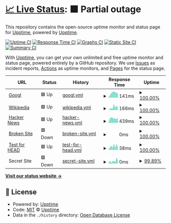 # [📈 Live Status](https://upptime.github.io/upptime): <!--live status--> **🟧 Partial outage**

This repository contains the open-source uptime monitor and status page for [Upptime](https://upptime.js.org), powered by [Upptime](https://github.com/upptime/upptime).

[![Uptime CI](https://github.com/AdamOndre/Bitty64-Status/workflows/Uptime%20CI/badge.svg)](https://github.com/upptime/upptime/actions?query=workflow%3A%22Uptime+CI%22)
[![Response Time CI](https://github.com/AdamOndre/Bitty64-Status/workflows/Response%20Time%20CI/badge.svg)](https://github.com/upptime/upptime/actions?query=workflow%3A%22Response+Time+CI%22)
[![Graphs CI](https://github.com/AdamOndre/Bitty64-Status/workflows/Graphs%20CI/badge.svg)](https://github.com/upptime/upptime/actions?query=workflow%3A%22Graphs+CI%22)
[![Static Site CI](https://github.com/AdamOndre/Bitty64-Status/workflows/Static%20Site%20CI/badge.svg)](https://github.com/upptime/upptime/actions?query=workflow%3A%22Static+Site+CI%22)
[![Summary CI](https://github.com/AdamOndre/Bitty64-Status/workflows/Summary%20CI/badge.svg)](https://github.com/upptime/upptime/actions?query=workflow%3A%22Summary+CI%22)

With [Upptime](https://upptime.js.org), you can get your own unlimited and free uptime monitor and status page, powered entirely by a GitHub repository. We use [Issues](https://github.com/upptime/upptime/issues) as incident reports, [Actions](https://github.com/upptime/upptime/actions) as uptime monitors, and [Pages](https://upptime.github.io/upptime) for the status page.

<!--start: status pages-->
<!-- This summary is generated by Upptime (https://github.com/upptime/upptime) -->
<!-- Do not edit this manually, your changes will be overwritten -->
<!-- prettier-ignore -->
| URL | Status | History | Response Time | Uptime |
| --- | ------ | ------- | ------------- | ------ |
| <img alt="" src="https://favicons.githubusercontent.com/www.google.co.uk" height="13"> [Googl](https://www.google.co.uk) | 🟩 Up | [googl.yml](https://github.com/AdamOndre/Bitty64-Status/commits/master/history/googl.yml) | <details><summary><img alt="Response time graph" src="./graphs/googl/response-time-week.png" height="20"> 141ms</summary><br><a href="https://AdamOndre.github.io/Bitty64-Status/history/googl"><img alt="Response time 141" src="https://img.shields.io/endpoint?url=https%3A%2F%2Fraw.githubusercontent.com%2FAdamOndre%2FBitty64-Status%2Fmaster%2Fapi%2Fgoogl%2Fresponse-time.json"></a><br><a href="https://AdamOndre.github.io/Bitty64-Status/history/googl"><img alt="24-hour response time 141" src="https://img.shields.io/endpoint?url=https%3A%2F%2Fraw.githubusercontent.com%2FAdamOndre%2FBitty64-Status%2Fmaster%2Fapi%2Fgoogl%2Fresponse-time-day.json"></a><br><a href="https://AdamOndre.github.io/Bitty64-Status/history/googl"><img alt="7-day response time 141" src="https://img.shields.io/endpoint?url=https%3A%2F%2Fraw.githubusercontent.com%2FAdamOndre%2FBitty64-Status%2Fmaster%2Fapi%2Fgoogl%2Fresponse-time-week.json"></a><br><a href="https://AdamOndre.github.io/Bitty64-Status/history/googl"><img alt="30-day response time 141" src="https://img.shields.io/endpoint?url=https%3A%2F%2Fraw.githubusercontent.com%2FAdamOndre%2FBitty64-Status%2Fmaster%2Fapi%2Fgoogl%2Fresponse-time-month.json"></a><br><a href="https://AdamOndre.github.io/Bitty64-Status/history/googl"><img alt="1-year response time 141" src="https://img.shields.io/endpoint?url=https%3A%2F%2Fraw.githubusercontent.com%2FAdamOndre%2FBitty64-Status%2Fmaster%2Fapi%2Fgoogl%2Fresponse-time-year.json"></a></details> | <details><summary><a href="https://AdamOndre.github.io/Bitty64-Status/history/googl">100.00%</a></summary><a href="https://AdamOndre.github.io/Bitty64-Status/history/googl"><img alt="All-time uptime 100.00%" src="https://img.shields.io/endpoint?url=https%3A%2F%2Fraw.githubusercontent.com%2FAdamOndre%2FBitty64-Status%2Fmaster%2Fapi%2Fgoogl%2Fuptime.json"></a><br><a href="https://AdamOndre.github.io/Bitty64-Status/history/googl"><img alt="24-hour uptime 100.00%" src="https://img.shields.io/endpoint?url=https%3A%2F%2Fraw.githubusercontent.com%2FAdamOndre%2FBitty64-Status%2Fmaster%2Fapi%2Fgoogl%2Fuptime-day.json"></a><br><a href="https://AdamOndre.github.io/Bitty64-Status/history/googl"><img alt="7-day uptime 100.00%" src="https://img.shields.io/endpoint?url=https%3A%2F%2Fraw.githubusercontent.com%2FAdamOndre%2FBitty64-Status%2Fmaster%2Fapi%2Fgoogl%2Fuptime-week.json"></a><br><a href="https://AdamOndre.github.io/Bitty64-Status/history/googl"><img alt="30-day uptime 100.00%" src="https://img.shields.io/endpoint?url=https%3A%2F%2Fraw.githubusercontent.com%2FAdamOndre%2FBitty64-Status%2Fmaster%2Fapi%2Fgoogl%2Fuptime-month.json"></a><br><a href="https://AdamOndre.github.io/Bitty64-Status/history/googl"><img alt="1-year uptime 100.00%" src="https://img.shields.io/endpoint?url=https%3A%2F%2Fraw.githubusercontent.com%2FAdamOndre%2FBitty64-Status%2Fmaster%2Fapi%2Fgoogl%2Fuptime-year.json"></a></details>
| <img alt="" src="https://favicons.githubusercontent.com/en.wikipedia.org" height="13"> [Wikipedia](https://en.wikipedia.org) | 🟩 Up | [wikipedia.yml](https://github.com/AdamOndre/Bitty64-Status/commits/master/history/wikipedia.yml) | <details><summary><img alt="Response time graph" src="./graphs/wikipedia/response-time-week.png" height="20"> 166ms</summary><br><a href="https://AdamOndre.github.io/Bitty64-Status/history/wikipedia"><img alt="Response time 166" src="https://img.shields.io/endpoint?url=https%3A%2F%2Fraw.githubusercontent.com%2FAdamOndre%2FBitty64-Status%2Fmaster%2Fapi%2Fwikipedia%2Fresponse-time.json"></a><br><a href="https://AdamOndre.github.io/Bitty64-Status/history/wikipedia"><img alt="24-hour response time 166" src="https://img.shields.io/endpoint?url=https%3A%2F%2Fraw.githubusercontent.com%2FAdamOndre%2FBitty64-Status%2Fmaster%2Fapi%2Fwikipedia%2Fresponse-time-day.json"></a><br><a href="https://AdamOndre.github.io/Bitty64-Status/history/wikipedia"><img alt="7-day response time 166" src="https://img.shields.io/endpoint?url=https%3A%2F%2Fraw.githubusercontent.com%2FAdamOndre%2FBitty64-Status%2Fmaster%2Fapi%2Fwikipedia%2Fresponse-time-week.json"></a><br><a href="https://AdamOndre.github.io/Bitty64-Status/history/wikipedia"><img alt="30-day response time 166" src="https://img.shields.io/endpoint?url=https%3A%2F%2Fraw.githubusercontent.com%2FAdamOndre%2FBitty64-Status%2Fmaster%2Fapi%2Fwikipedia%2Fresponse-time-month.json"></a><br><a href="https://AdamOndre.github.io/Bitty64-Status/history/wikipedia"><img alt="1-year response time 166" src="https://img.shields.io/endpoint?url=https%3A%2F%2Fraw.githubusercontent.com%2FAdamOndre%2FBitty64-Status%2Fmaster%2Fapi%2Fwikipedia%2Fresponse-time-year.json"></a></details> | <details><summary><a href="https://AdamOndre.github.io/Bitty64-Status/history/wikipedia">100.00%</a></summary><a href="https://AdamOndre.github.io/Bitty64-Status/history/wikipedia"><img alt="All-time uptime 100.00%" src="https://img.shields.io/endpoint?url=https%3A%2F%2Fraw.githubusercontent.com%2FAdamOndre%2FBitty64-Status%2Fmaster%2Fapi%2Fwikipedia%2Fuptime.json"></a><br><a href="https://AdamOndre.github.io/Bitty64-Status/history/wikipedia"><img alt="24-hour uptime 100.00%" src="https://img.shields.io/endpoint?url=https%3A%2F%2Fraw.githubusercontent.com%2FAdamOndre%2FBitty64-Status%2Fmaster%2Fapi%2Fwikipedia%2Fuptime-day.json"></a><br><a href="https://AdamOndre.github.io/Bitty64-Status/history/wikipedia"><img alt="7-day uptime 100.00%" src="https://img.shields.io/endpoint?url=https%3A%2F%2Fraw.githubusercontent.com%2FAdamOndre%2FBitty64-Status%2Fmaster%2Fapi%2Fwikipedia%2Fuptime-week.json"></a><br><a href="https://AdamOndre.github.io/Bitty64-Status/history/wikipedia"><img alt="30-day uptime 100.00%" src="https://img.shields.io/endpoint?url=https%3A%2F%2Fraw.githubusercontent.com%2FAdamOndre%2FBitty64-Status%2Fmaster%2Fapi%2Fwikipedia%2Fuptime-month.json"></a><br><a href="https://AdamOndre.github.io/Bitty64-Status/history/wikipedia"><img alt="1-year uptime 100.00%" src="https://img.shields.io/endpoint?url=https%3A%2F%2Fraw.githubusercontent.com%2FAdamOndre%2FBitty64-Status%2Fmaster%2Fapi%2Fwikipedia%2Fuptime-year.json"></a></details>
| <img alt="" src="https://favicons.githubusercontent.com/news.ycombinator.com" height="13"> [Hacker News](https://news.ycombinator.com) | 🟩 Up | [hacker-news.yml](https://github.com/AdamOndre/Bitty64-Status/commits/master/history/hacker-news.yml) | <details><summary><img alt="Response time graph" src="./graphs/hacker-news/response-time-week.png" height="20"> 439ms</summary><br><a href="https://AdamOndre.github.io/Bitty64-Status/history/hacker-news"><img alt="Response time 439" src="https://img.shields.io/endpoint?url=https%3A%2F%2Fraw.githubusercontent.com%2FAdamOndre%2FBitty64-Status%2Fmaster%2Fapi%2Fhacker-news%2Fresponse-time.json"></a><br><a href="https://AdamOndre.github.io/Bitty64-Status/history/hacker-news"><img alt="24-hour response time 439" src="https://img.shields.io/endpoint?url=https%3A%2F%2Fraw.githubusercontent.com%2FAdamOndre%2FBitty64-Status%2Fmaster%2Fapi%2Fhacker-news%2Fresponse-time-day.json"></a><br><a href="https://AdamOndre.github.io/Bitty64-Status/history/hacker-news"><img alt="7-day response time 439" src="https://img.shields.io/endpoint?url=https%3A%2F%2Fraw.githubusercontent.com%2FAdamOndre%2FBitty64-Status%2Fmaster%2Fapi%2Fhacker-news%2Fresponse-time-week.json"></a><br><a href="https://AdamOndre.github.io/Bitty64-Status/history/hacker-news"><img alt="30-day response time 439" src="https://img.shields.io/endpoint?url=https%3A%2F%2Fraw.githubusercontent.com%2FAdamOndre%2FBitty64-Status%2Fmaster%2Fapi%2Fhacker-news%2Fresponse-time-month.json"></a><br><a href="https://AdamOndre.github.io/Bitty64-Status/history/hacker-news"><img alt="1-year response time 439" src="https://img.shields.io/endpoint?url=https%3A%2F%2Fraw.githubusercontent.com%2FAdamOndre%2FBitty64-Status%2Fmaster%2Fapi%2Fhacker-news%2Fresponse-time-year.json"></a></details> | <details><summary><a href="https://AdamOndre.github.io/Bitty64-Status/history/hacker-news">100.00%</a></summary><a href="https://AdamOndre.github.io/Bitty64-Status/history/hacker-news"><img alt="All-time uptime 100.00%" src="https://img.shields.io/endpoint?url=https%3A%2F%2Fraw.githubusercontent.com%2FAdamOndre%2FBitty64-Status%2Fmaster%2Fapi%2Fhacker-news%2Fuptime.json"></a><br><a href="https://AdamOndre.github.io/Bitty64-Status/history/hacker-news"><img alt="24-hour uptime 100.00%" src="https://img.shields.io/endpoint?url=https%3A%2F%2Fraw.githubusercontent.com%2FAdamOndre%2FBitty64-Status%2Fmaster%2Fapi%2Fhacker-news%2Fuptime-day.json"></a><br><a href="https://AdamOndre.github.io/Bitty64-Status/history/hacker-news"><img alt="7-day uptime 100.00%" src="https://img.shields.io/endpoint?url=https%3A%2F%2Fraw.githubusercontent.com%2FAdamOndre%2FBitty64-Status%2Fmaster%2Fapi%2Fhacker-news%2Fuptime-week.json"></a><br><a href="https://AdamOndre.github.io/Bitty64-Status/history/hacker-news"><img alt="30-day uptime 100.00%" src="https://img.shields.io/endpoint?url=https%3A%2F%2Fraw.githubusercontent.com%2FAdamOndre%2FBitty64-Status%2Fmaster%2Fapi%2Fhacker-news%2Fuptime-month.json"></a><br><a href="https://AdamOndre.github.io/Bitty64-Status/history/hacker-news"><img alt="1-year uptime 100.00%" src="https://img.shields.io/endpoint?url=https%3A%2F%2Fraw.githubusercontent.com%2FAdamOndre%2FBitty64-Status%2Fmaster%2Fapi%2Fhacker-news%2Fuptime-year.json"></a></details>
| <img alt="" src="https://favicons.githubusercontent.com/thissitedoesnotexist.com" height="13"> [Broken Site](https://thissitedoesnotexist.com) | 🟥 Down | [broken-site.yml](https://github.com/AdamOndre/Bitty64-Status/commits/master/history/broken-site.yml) | <details><summary><img alt="Response time graph" src="./graphs/broken-site/response-time-week.png" height="20"> 0ms</summary><br><a href="https://AdamOndre.github.io/Bitty64-Status/history/broken-site"><img alt="Response time 0" src="https://img.shields.io/endpoint?url=https%3A%2F%2Fraw.githubusercontent.com%2FAdamOndre%2FBitty64-Status%2Fmaster%2Fapi%2Fbroken-site%2Fresponse-time.json"></a><br><a href="https://AdamOndre.github.io/Bitty64-Status/history/broken-site"><img alt="24-hour response time 0" src="https://img.shields.io/endpoint?url=https%3A%2F%2Fraw.githubusercontent.com%2FAdamOndre%2FBitty64-Status%2Fmaster%2Fapi%2Fbroken-site%2Fresponse-time-day.json"></a><br><a href="https://AdamOndre.github.io/Bitty64-Status/history/broken-site"><img alt="7-day response time 0" src="https://img.shields.io/endpoint?url=https%3A%2F%2Fraw.githubusercontent.com%2FAdamOndre%2FBitty64-Status%2Fmaster%2Fapi%2Fbroken-site%2Fresponse-time-week.json"></a><br><a href="https://AdamOndre.github.io/Bitty64-Status/history/broken-site"><img alt="30-day response time 0" src="https://img.shields.io/endpoint?url=https%3A%2F%2Fraw.githubusercontent.com%2FAdamOndre%2FBitty64-Status%2Fmaster%2Fapi%2Fbroken-site%2Fresponse-time-month.json"></a><br><a href="https://AdamOndre.github.io/Bitty64-Status/history/broken-site"><img alt="1-year response time 0" src="https://img.shields.io/endpoint?url=https%3A%2F%2Fraw.githubusercontent.com%2FAdamOndre%2FBitty64-Status%2Fmaster%2Fapi%2Fbroken-site%2Fresponse-time-year.json"></a></details> | <details><summary><a href="https://AdamOndre.github.io/Bitty64-Status/history/broken-site">100.00%</a></summary><a href="https://AdamOndre.github.io/Bitty64-Status/history/broken-site"><img alt="All-time uptime 100.00%" src="https://img.shields.io/endpoint?url=https%3A%2F%2Fraw.githubusercontent.com%2FAdamOndre%2FBitty64-Status%2Fmaster%2Fapi%2Fbroken-site%2Fuptime.json"></a><br><a href="https://AdamOndre.github.io/Bitty64-Status/history/broken-site"><img alt="24-hour uptime 100.00%" src="https://img.shields.io/endpoint?url=https%3A%2F%2Fraw.githubusercontent.com%2FAdamOndre%2FBitty64-Status%2Fmaster%2Fapi%2Fbroken-site%2Fuptime-day.json"></a><br><a href="https://AdamOndre.github.io/Bitty64-Status/history/broken-site"><img alt="7-day uptime 100.00%" src="https://img.shields.io/endpoint?url=https%3A%2F%2Fraw.githubusercontent.com%2FAdamOndre%2FBitty64-Status%2Fmaster%2Fapi%2Fbroken-site%2Fuptime-week.json"></a><br><a href="https://AdamOndre.github.io/Bitty64-Status/history/broken-site"><img alt="30-day uptime 100.00%" src="https://img.shields.io/endpoint?url=https%3A%2F%2Fraw.githubusercontent.com%2FAdamOndre%2FBitty64-Status%2Fmaster%2Fapi%2Fbroken-site%2Fuptime-month.json"></a><br><a href="https://AdamOndre.github.io/Bitty64-Status/history/broken-site"><img alt="1-year uptime 100.00%" src="https://img.shields.io/endpoint?url=https%3A%2F%2Fraw.githubusercontent.com%2FAdamOndre%2FBitty64-Status%2Fmaster%2Fapi%2Fbroken-site%2Fuptime-year.json"></a></details>
| <img alt="" src="https://favicons.githubusercontent.com/www.google.com" height="13"> [Test for HEAD](https://www.google.com) | 🟩 Up | [test-for-head.yml](https://github.com/AdamOndre/Bitty64-Status/commits/master/history/test-for-head.yml) | <details><summary><img alt="Response time graph" src="./graphs/test-for-head/response-time-week.png" height="20"> 38ms</summary><br><a href="https://AdamOndre.github.io/Bitty64-Status/history/test-for-head"><img alt="Response time 38" src="https://img.shields.io/endpoint?url=https%3A%2F%2Fraw.githubusercontent.com%2FAdamOndre%2FBitty64-Status%2Fmaster%2Fapi%2Ftest-for-head%2Fresponse-time.json"></a><br><a href="https://AdamOndre.github.io/Bitty64-Status/history/test-for-head"><img alt="24-hour response time 38" src="https://img.shields.io/endpoint?url=https%3A%2F%2Fraw.githubusercontent.com%2FAdamOndre%2FBitty64-Status%2Fmaster%2Fapi%2Ftest-for-head%2Fresponse-time-day.json"></a><br><a href="https://AdamOndre.github.io/Bitty64-Status/history/test-for-head"><img alt="7-day response time 38" src="https://img.shields.io/endpoint?url=https%3A%2F%2Fraw.githubusercontent.com%2FAdamOndre%2FBitty64-Status%2Fmaster%2Fapi%2Ftest-for-head%2Fresponse-time-week.json"></a><br><a href="https://AdamOndre.github.io/Bitty64-Status/history/test-for-head"><img alt="30-day response time 38" src="https://img.shields.io/endpoint?url=https%3A%2F%2Fraw.githubusercontent.com%2FAdamOndre%2FBitty64-Status%2Fmaster%2Fapi%2Ftest-for-head%2Fresponse-time-month.json"></a><br><a href="https://AdamOndre.github.io/Bitty64-Status/history/test-for-head"><img alt="1-year response time 38" src="https://img.shields.io/endpoint?url=https%3A%2F%2Fraw.githubusercontent.com%2FAdamOndre%2FBitty64-Status%2Fmaster%2Fapi%2Ftest-for-head%2Fresponse-time-year.json"></a></details> | <details><summary><a href="https://AdamOndre.github.io/Bitty64-Status/history/test-for-head">100.00%</a></summary><a href="https://AdamOndre.github.io/Bitty64-Status/history/test-for-head"><img alt="All-time uptime 100.00%" src="https://img.shields.io/endpoint?url=https%3A%2F%2Fraw.githubusercontent.com%2FAdamOndre%2FBitty64-Status%2Fmaster%2Fapi%2Ftest-for-head%2Fuptime.json"></a><br><a href="https://AdamOndre.github.io/Bitty64-Status/history/test-for-head"><img alt="24-hour uptime 100.00%" src="https://img.shields.io/endpoint?url=https%3A%2F%2Fraw.githubusercontent.com%2FAdamOndre%2FBitty64-Status%2Fmaster%2Fapi%2Ftest-for-head%2Fuptime-day.json"></a><br><a href="https://AdamOndre.github.io/Bitty64-Status/history/test-for-head"><img alt="7-day uptime 100.00%" src="https://img.shields.io/endpoint?url=https%3A%2F%2Fraw.githubusercontent.com%2FAdamOndre%2FBitty64-Status%2Fmaster%2Fapi%2Ftest-for-head%2Fuptime-week.json"></a><br><a href="https://AdamOndre.github.io/Bitty64-Status/history/test-for-head"><img alt="30-day uptime 100.00%" src="https://img.shields.io/endpoint?url=https%3A%2F%2Fraw.githubusercontent.com%2FAdamOndre%2FBitty64-Status%2Fmaster%2Fapi%2Ftest-for-head%2Fuptime-month.json"></a><br><a href="https://AdamOndre.github.io/Bitty64-Status/history/test-for-head"><img alt="1-year uptime 100.00%" src="https://img.shields.io/endpoint?url=https%3A%2F%2Fraw.githubusercontent.com%2FAdamOndre%2FBitty64-Status%2Fmaster%2Fapi%2Ftest-for-head%2Fuptime-year.json"></a></details>
| <img alt="" src="https://favicons.githubusercontent.com/null" height="13"> Secret Site | 🟥 Down | [secret-site.yml](https://github.com/AdamOndre/Bitty64-Status/commits/master/history/secret-site.yml) | <details><summary><img alt="Response time graph" src="./graphs/secret-site/response-time-week.png" height="20"> 0ms</summary><br><a href="https://AdamOndre.github.io/Bitty64-Status/history/secret-site"><img alt="Response time 0" src="https://img.shields.io/endpoint?url=https%3A%2F%2Fraw.githubusercontent.com%2FAdamOndre%2FBitty64-Status%2Fmaster%2Fapi%2Fsecret-site%2Fresponse-time.json"></a><br><a href="https://AdamOndre.github.io/Bitty64-Status/history/secret-site"><img alt="24-hour response time 0" src="https://img.shields.io/endpoint?url=https%3A%2F%2Fraw.githubusercontent.com%2FAdamOndre%2FBitty64-Status%2Fmaster%2Fapi%2Fsecret-site%2Fresponse-time-day.json"></a><br><a href="https://AdamOndre.github.io/Bitty64-Status/history/secret-site"><img alt="7-day response time 0" src="https://img.shields.io/endpoint?url=https%3A%2F%2Fraw.githubusercontent.com%2FAdamOndre%2FBitty64-Status%2Fmaster%2Fapi%2Fsecret-site%2Fresponse-time-week.json"></a><br><a href="https://AdamOndre.github.io/Bitty64-Status/history/secret-site"><img alt="30-day response time 0" src="https://img.shields.io/endpoint?url=https%3A%2F%2Fraw.githubusercontent.com%2FAdamOndre%2FBitty64-Status%2Fmaster%2Fapi%2Fsecret-site%2Fresponse-time-month.json"></a><br><a href="https://AdamOndre.github.io/Bitty64-Status/history/secret-site"><img alt="1-year response time 0" src="https://img.shields.io/endpoint?url=https%3A%2F%2Fraw.githubusercontent.com%2FAdamOndre%2FBitty64-Status%2Fmaster%2Fapi%2Fsecret-site%2Fresponse-time-year.json"></a></details> | <details><summary><a href="https://AdamOndre.github.io/Bitty64-Status/history/secret-site">99.89%</a></summary><a href="https://AdamOndre.github.io/Bitty64-Status/history/secret-site"><img alt="All-time uptime 100.00%" src="https://img.shields.io/endpoint?url=https%3A%2F%2Fraw.githubusercontent.com%2FAdamOndre%2FBitty64-Status%2Fmaster%2Fapi%2Fsecret-site%2Fuptime.json"></a><br><a href="https://AdamOndre.github.io/Bitty64-Status/history/secret-site"><img alt="24-hour uptime 99.25%" src="https://img.shields.io/endpoint?url=https%3A%2F%2Fraw.githubusercontent.com%2FAdamOndre%2FBitty64-Status%2Fmaster%2Fapi%2Fsecret-site%2Fuptime-day.json"></a><br><a href="https://AdamOndre.github.io/Bitty64-Status/history/secret-site"><img alt="7-day uptime 99.89%" src="https://img.shields.io/endpoint?url=https%3A%2F%2Fraw.githubusercontent.com%2FAdamOndre%2FBitty64-Status%2Fmaster%2Fapi%2Fsecret-site%2Fuptime-week.json"></a><br><a href="https://AdamOndre.github.io/Bitty64-Status/history/secret-site"><img alt="30-day uptime 99.98%" src="https://img.shields.io/endpoint?url=https%3A%2F%2Fraw.githubusercontent.com%2FAdamOndre%2FBitty64-Status%2Fmaster%2Fapi%2Fsecret-site%2Fuptime-month.json"></a><br><a href="https://AdamOndre.github.io/Bitty64-Status/history/secret-site"><img alt="1-year uptime 100.00%" src="https://img.shields.io/endpoint?url=https%3A%2F%2Fraw.githubusercontent.com%2FAdamOndre%2FBitty64-Status%2Fmaster%2Fapi%2Fsecret-site%2Fuptime-year.json"></a></details>

<!--end: status pages-->

[**Visit our status website →**](https://upptime.github.io/upptime)

## 📄 License

- Powered by: [Upptime](https://github.com/upptime/upptime)
- Code: [MIT](./LICENSE) © [Upptime](https://upptime.js.org)
- Data in the `./history` directory: [Open Database License](https://opendatacommons.org/licenses/odbl/1-0/)
